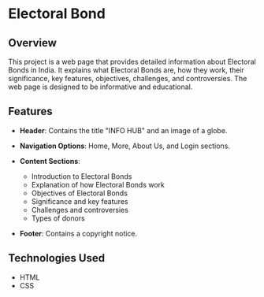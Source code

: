 # Electoral Bond 

## Overview
This project is a web page that provides detailed information about Electoral Bonds in India. It explains what Electoral Bonds are, how they work, their significance, key features, objectives, challenges, and controversies. The web page is designed to be informative and educational.

## Features
- **Header**: Contains the title "INFO HUB" and an image of a globe.

- **Navigation Options**: Home, More, About Us, and Login sections.
- **Content Sections**:
  - Introduction to Electoral Bonds
  - Explanation of how Electoral Bonds work
  - Objectives of Electoral Bonds
  - Significance and key features
  - Challenges and controversies
  - Types of donors
- **Footer**: Contains a copyright notice.

## Technologies Used
- HTML
- CSS


